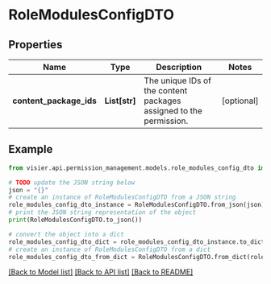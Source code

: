 # RoleModulesConfigDTO


## Properties

Name | Type | Description | Notes
------------ | ------------- | ------------- | -------------
**content_package_ids** | **List[str]** | The unique IDs of the content packages assigned to the permission. | [optional] 

## Example

```python
from visier.api.permission_management.models.role_modules_config_dto import RoleModulesConfigDTO

# TODO update the JSON string below
json = "{}"
# create an instance of RoleModulesConfigDTO from a JSON string
role_modules_config_dto_instance = RoleModulesConfigDTO.from_json(json)
# print the JSON string representation of the object
print(RoleModulesConfigDTO.to_json())

# convert the object into a dict
role_modules_config_dto_dict = role_modules_config_dto_instance.to_dict()
# create an instance of RoleModulesConfigDTO from a dict
role_modules_config_dto_from_dict = RoleModulesConfigDTO.from_dict(role_modules_config_dto_dict)
```
[[Back to Model list]](../README.md#documentation-for-models) [[Back to API list]](../README.md#documentation-for-api-endpoints) [[Back to README]](../README.md)


